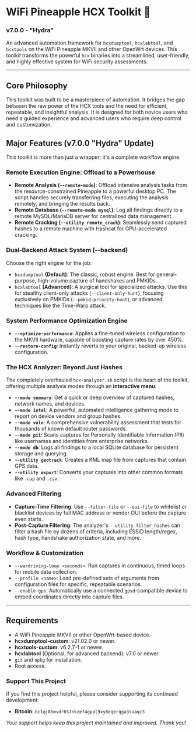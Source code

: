 # WiFi Pineapple HCX Toolkit 🍍
### v7.0.0 - "Hydra"

An advanced automation framework for `hcxdumptool`, `hcxlabtool`, and `hcxtools` on the WiFi Pineapple MKVII and other OpenWrt devices. This toolkit transforms the powerful `hcx` binaries into a streamlined, user-friendly, and highly effective system for WiFi security assessments.

---

## Core Philosophy

This toolkit was built to be a masterpiece of automation. It bridges the gap between the raw power of the HCX tools and the need for efficient, repeatable, and insightful analysis. It is designed for both novice users who need a guided experience and advanced users who require deep control and customization.

## Major Features (v7.0.0 "Hydra" Update)

This toolkit is more than just a wrapper; it's a complete workflow engine.

### **Remote Execution Engine: Offload to a Powerhouse**
* **Remote Analysis (`--remote-mode`)**: Offload intensive analysis tasks from the resource-constrained Pineapple to a powerful desktop PC. The script handles securely transferring files, executing the analysis remotely, and bringing the results back.
* **Remote Database (`--remote-mode mysql`)**: Log all findings directly to a remote MySQL/MariaDB server for centralized data management.
* **Remote Cracking (`--utility remote_crack`)**: Seamlessly send captured hashes to a remote machine with Hashcat for GPU-accelerated cracking.

### **Dual-Backend Attack System (--backend)**
Choose the right engine for the job:
* `hcxdumptool` **(Default)**: The classic, robust engine. Best for general-purpose, high-volume capture of handshakes and PMKIDs.
* `hcxlabtool` **(Advanced)**: A surgical tool for specialized attacks. Use this for stealthy client-only attacks (`--client-only-hunt`), focusing exclusively on PMKIDs (`--pmkid-priority-hunt`), or advanced techniques like the Time-Warp attack.

### **System Performance Optimization Engine**
* **`--optimize-performance`**: Applies a fine-tuned wireless configuration to the MKVII hardware, capable of boosting capture rates by over 450%.
* **`--restore-config`**: Instantly reverts to your original, backed-up wireless configuration.

### **The HCX Analyzer: Beyond Just Hashes**
The completely overhauled `hcx-analyzer.sh` script is the heart of the toolkit, offering multiple analysis modes through an **interactive menu**:
* **`--mode summary`**: Get a quick or deep overview of captured hashes, network names, and devices.
* **`--mode intel`**: A powerful, automated intelligence gathering mode to report on device vendors and group hashes.
* **`--mode vuln`**: A comprehensive vulnerability assessment that tests for thousands of known default router passwords.
* **`--mode pii`**: Scans captures for Personally Identifiable Information (PII) like usernames and identities from enterprise networks.
* **`--mode db`**: Logs all findings to a local SQLite database for persistent storage and querying.
* **`--utility geotrack`**: Creates a KML map file from captures that contain GPS data.
* **`--utility export`**: Converts your captures into other common formats like `.cap` and `.csv`.

### **Advanced Filtering**
* **Capture-Time Filtering**: Use `--filter-file` or `--oui-file` to whitelist or blacklist devices by full MAC address or vendor OUI before the capture even starts.
* **Post-Capture Filtering**: The analyzer's `--utility filter_hashes` can filter a hash file by dozens of criteria, including ESSID length/regex, hash type, handshake authorization state, and more.

### **Workflow & Customization**
* `--wardriving-loop <seconds>`: Run captures in continuous, timed loops for mobile data collection.
* `--profile <name>`: Load pre-defined sets of arguments from configuration files for specific, repeatable scenarios.
* `--enable-gps`: Automatically use a connected `gpsd`-compatible device to embed coordinates directly into capture files.

---

## Requirements
* A WiFi Pineapple MKVII or other OpenWrt-based device.
* **hcxdumptool-custom**: v21.02.0 or newer.
* **hcxtools-custom**: v6.2.7-1 or newer.
* **hcxlabtool** (Optional, for advanced backend): v7.0 or newer.
* `git` and `opkg` for installation.
* Root access.

### Support This Project
If you find this project helpful, please consider supporting its continued development:
- **Bitcoin**: `bc1qj85mvdr657nkzef4gppl9xy8eqerqga3suaqc3`

*Your support helps keep this project maintained and improved. Thank you!*